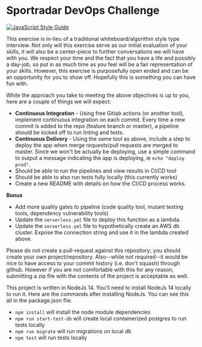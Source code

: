 # Sportradar DevOps Challenge

[![JavaScript Style Guide](https://img.shields.io/badge/code_style-standard-brightgreen.svg)](https://standardjs.com)

This exercise is in-lieu of a traditional whiteboard/algorithm style type interview. Not only will this exercise serve as our initial evaluation of your skills, it will also be a center-piece to further conversations we will have with you. We respect your time and the fact that you have a life and possibly a day-job, so put in as much time as you feel will be a fair representation of your skills.  However, this exercise is purposefully open ended and can be an opportunity for you to show off. Hopefully this is something you can have fun with.

While the approach you take to meeting the above objectives is up to you, here are a couple of things we will expect:

* **Continuous Integration** - Using free Gitlab actions (or another tool), implement continuous integration on each commit. Every time a new commit is added to the repo (feature branch or master), a pipeline should be kicked off to run linting and tests.
* **Continuous Delivery** - Using the same tool as above, include a step to deploy the app when merge requests/pull requests are merged to master. Since we won't be actually be deploying, use a simple command to output a message indicating the app is deploying, ie `echo "deploy prod"`.
* Should be able to run the pipelines and view results in CI/CD tool
* Should be able to also run tests fully locally (this currently works)
* Create a new README with details on how the CI/CD process works.

**Bonus**
* Add more quality gates to pipeline (code quality tool, mutant testing tools, dependency vulnerability tools)
* Update the `serverless.yml` file to deploy this function as a lambda.
* Update the `serverless.yml` file to hypothetically create an AWS db cluster. Expose the connection string and use it in the lambda created above.

Please do not create a pull-request against this repository; you should create your own project/repository.  Also--while not required--it would be nice to have access to your commit history (i.e. don't squash) through github. However if you are not comfortable with this for any reason, submitting a zip file with the contents of the project is acceptable as well.

This project is written in NodeJs 14. You'll need to install NodeJs 14 locally to run it. Here are the commands after installing NodeJs. You can see this all in the package.json file.

- `npm install` will install the node module dependencies
- `npm run start-test-db` will create local containerized postgres to run tests locally
- `npm run migrate` will run migrations on local db
- `npm test` will run tests locally

